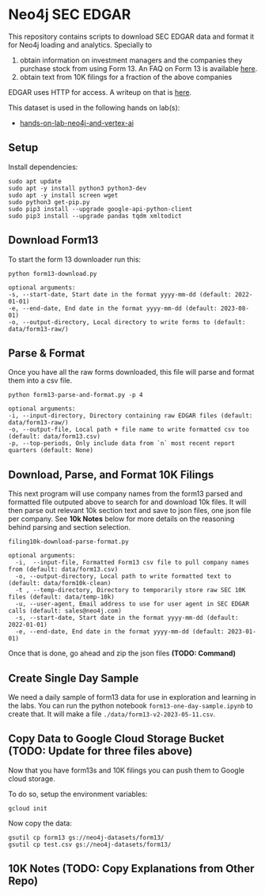 # Neo4j SEC EDGAR
This repository contains scripts to download SEC EDGAR data and format it for Neo4j loading and analytics. Specially to

1. obtain information on investment managers and the companies they purchase stock from using Form 13. An FAQ on Form 13 is available [here](https://www.sec.gov/divisions/investment/13ffaq.htm).
2. obtain text from 10K filings for a fraction of the above companies

EDGAR uses HTTP for access.  A writeup on that is [here](https://www.sec.gov/edgar/searchedgar/accessing-edgar-data.htm).

This dataset is used in the following hands on lab(s):
* [hands-on-lab-neo4j-and-vertex-ai](https://github.com/neo4j-partners/hands-on-lab-neo4j-and-vertex-ai)

## Setup
Install dependencies:

    sudo apt update
    sudo apt -y install python3 python3-dev
    sudo apt -y install screen wget
    sudo python3 get-pip.py
    sudo pip3 install --upgrade google-api-python-client
    sudo pip3 install --upgrade pandas tqdm xmltodict

## Download Form13
To start the form 13 downloader run this:

```python form13-download.py```

```
optional arguments:
-s, --start-date, Start date in the format yyyy-mm-dd (default: 2022-01-01)
-e, --end-date, End date in the format yyyy-mm-dd (default: 2023-08-01)
-o, --output-directory, Local directory to write forms to (default: data/form13-raw/)
```

## Parse & Format
Once you have all the raw forms downloaded, this file will parse and format them into a csv file.

```python form13-parse-and-format.py -p 4```

```
optional arguments:
-i, --input-directory, Directory containing raw EDGAR files (default: data/form13-raw/)
-o, --output-file, Local path + file name to write formatted csv too (default: data/form13.csv)
-p, --top-periods, Only include data from `n` most recent report quarters (default: None)
```

## Download, Parse, and Format 10K Filings
This next program will use company names from the form13 parsed and formatted file outputed above to search for and download 10k files.  It will then parse out relevant 10k section text and save to json files, one json file per company. See __10k Notes__ below for more details on the reasoning behind parsing and section selection. 


```filing10k-download-parse-format.py```

```
optional arguments:
  -i,  --input-file, Formatted Form13 csv file to pull company names from (default: data/form13.csv)
  -o, --output-directory, Local path to write formatted text to (default: data/form10k-clean)
  -t , --temp-directory, Directory to temporarily store raw SEC 10K files (default: data/temp-10k)
  -u, --user-agent, Email address to use for user agent in SEC EDGAR calls (default: sales@neo4j.com)
  -s, --start-date, Start date in the format yyyy-mm-dd (default: 2022-01-01)
  -e, --end-date, End date in the format yyyy-mm-dd (default: 2023-01-01)

```

Once that is done, go ahead and zip the json files  __(TODO: Command)__

## Create Single Day Sample
We need a daily sample of form13 data for use in exploration and learning in the labs.  You can run the python notebook `form13-one-day-sample.ipynb` to create that. It will make a file `./data/form13-v2-2023-05-11.csv`.


## Copy Data to Google Cloud Storage Bucket __(TODO: Update for three files above)__
Now that you have form13s and 10K filings you can push them to Google cloud storage. 

To do so, setup the environment variables:

    gcloud init

Now copy the data:

    gsutil cp form13 gs://neo4j-datasets/form13/
    gsutil cp test.csv gs://neo4j-datasets/form13/

## 10K Notes __(TODO: Copy Explanations from Other Repo)__
